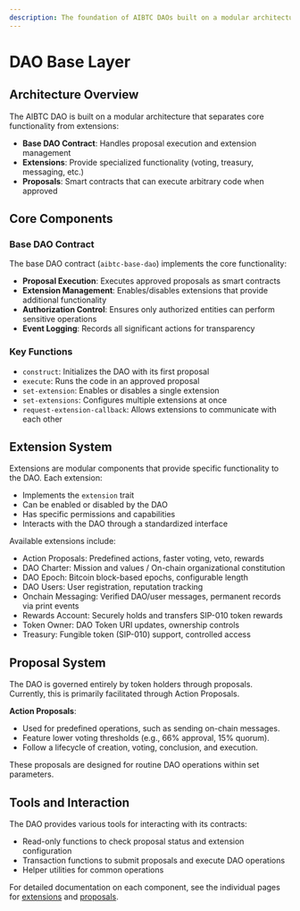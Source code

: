 ```yaml
---
description: The foundation of AIBTC DAOs built on a modular architecture.
---
```


# DAO Base Layer

## Architecture Overview

The AIBTC DAO is built on a modular architecture that separates core functionality from extensions:

- **Base DAO Contract**: Handles proposal execution and extension management
- **Extensions**: Provide specialized functionality (voting, treasury, messaging, etc.)
- **Proposals**: Smart contracts that can execute arbitrary code when approved

## Core Components

### Base DAO Contract

The base DAO contract (`aibtc-base-dao`) implements the core functionality:

- **Proposal Execution**: Executes approved proposals as smart contracts
- **Extension Management**: Enables/disables extensions that provide additional functionality
- **Authorization Control**: Ensures only authorized entities can perform sensitive operations
- **Event Logging**: Records all significant actions for transparency

### Key Functions

- `construct`: Initializes the DAO with its first proposal
- `execute`: Runs the code in an approved proposal
- `set-extension`: Enables or disables a single extension
- `set-extensions`: Configures multiple extensions at once
- `request-extension-callback`: Allows extensions to communicate with each other

## Extension System

Extensions are modular components that provide specific functionality to the DAO. Each extension:

- Implements the `extension` trait
- Can be enabled or disabled by the DAO
- Has specific permissions and capabilities
- Interacts with the DAO through a standardized interface

Available extensions include:

- Action Proposals: Predefined actions, faster voting, veto, rewards
- DAO Charter: Mission and values / On-chain organizational constitution
- DAO Epoch: Bitcoin block-based epochs, configurable length
- DAO Users: User registration, reputation tracking
- Onchain Messaging: Verified DAO/user messages, permanent records via print events
- Rewards Account: Securely holds and transfers SIP-010 token rewards
- Token Owner: DAO Token URI updates, ownership controls
- Treasury: Fungible token (SIP-010) support, controlled access

## Proposal System

The DAO is governed entirely by token holders through proposals. Currently, this is primarily facilitated through Action Proposals.

**Action Proposals**:

- Used for predefined operations, such as sending on-chain messages.
- Feature lower voting thresholds (e.g., 66% approval, 15% quorum).
- Follow a lifecycle of creation, voting, conclusion, and execution.

These proposals are designed for routine DAO operations within set parameters.

## Tools and Interaction

The DAO provides various tools for interacting with its contracts:

- Read-only functions to check proposal status and extension configuration
- Transaction functions to submit proposals and execute DAO operations
- Helper utilities for common operations

For detailed documentation on each component, see the individual pages for [extensions](dao-extensions/README.md) and [proposals](dao-proposals/README.md).
